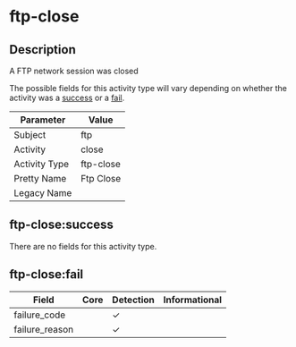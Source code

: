 ftp-close
=========

Description
-----------
A FTP network session was closed

The possible fields for this activity type will vary depending on whether the activity was a [success](#ftp-closesuccess) or a [fail](#ftp-closefail).

| Parameter     | Value     |
| ------------- | --------- |
| Subject       | ftp       |
| Activity      | close     |
| Activity Type | ftp-close |
| Pretty Name   | Ftp Close |
| Legacy Name   |           |

ftp-close:success
-----------------

There are no fields for this activity type.


ftp-close:fail
--------------

| Field          | Core | Detection | Informational |
| -------------- | ---- | --------- | ------------- |
| failure_code   |      | &#10003;  |               |
| failure_reason |      | &#10003;  |               |